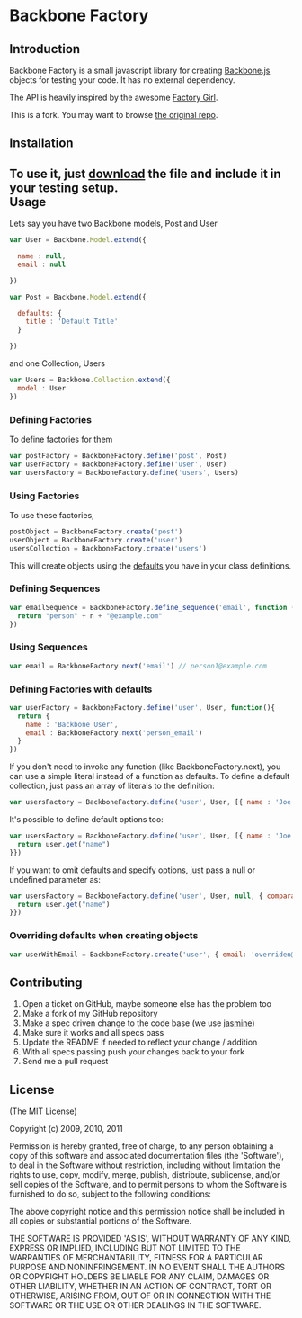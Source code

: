Backbone Factory
================

Introduction
------------

Backbone Factory is a small javascript library for creating [Backbone.js](http://documentcloud.github.com/backbone/) objects for testing your code. It has no external dependency. 

The API is heavily inspired by the awesome [Factory Girl](https://github.com/thoughtbot/factory_girl).

This is a fork. You may want to browse [the original repo](https://github.com/SupportBee/Backbone-Factory).


Installation
------------

To use it, just [download](https://github.com/ejosafat/Backbone-Factory/raw/master/public/javascripts/backbone-factory.js) the file and include it in your testing setup.  
Usage
-----

Lets say you have two Backbone models, Post and User

```javascript
var User = Backbone.Model.extend({

  name : null,
  email : null

})

var Post = Backbone.Model.extend({

  defaults: {
    title : 'Default Title'
  }

})
```

and one Collection, Users

```javascript
var Users = Backbone.Collection.extend({
  model : User
})
```

### Defining Factories

To define factories for them

```javascript
var postFactory = BackboneFactory.define('post', Post)
var userFactory = BackboneFactory.define('user', User)
var usersFactory = BackboneFactory.define('users', Users)
```

### Using Factories

To use these factories, 

```javascript
postObject = BackboneFactory.create('post')
userObject = BackboneFactory.create('user')
usersCollection = BackboneFactory.create('users')
```

This will create objects using the [defaults](http://documentcloud.github.com/backbone/#Model-defaults) you have in your class definitions.


### Defining Sequences 

```javascript
var emailSequence = BackboneFactory.define_sequence('email', function (n) {
  return "person" + n + "@example.com"
})
```

### Using Sequences

```javascript
var email = BackboneFactory.next('email') // person1@example.com
```

### Defining Factories with defaults

```javascript
var userFactory = BackboneFactory.define('user', User, function(){
  return {
    name : 'Backbone User',
    email : BackboneFactory.next('person_email')
  }
})
```

If you don't need to invoke any function (like BackboneFactory.next), you can use a simple literal instead of a function as defaults.
To define a default collection, just pass an array of literals to the definition:

```javascript
var usersFactory = BackboneFactory.define('user', User, [{ name : 'Joe', email : 'joe@example.com' }])
```

It's possible to define default options too:

```javascript
var usersFactory = BackboneFactory.define('user', User, [{ name : 'Joe', email : 'joe@example.com' }], { comparator : function (user) {
  return user.get("name")
}})
```

If you want to omit defaults and specify options, just pass a null or undefined parameter as:

```javascript
var usersFactory = BackboneFactory.define('user', User, null, { comparator : function (user) {
  return user.get("name")
}})
```

### Overriding defaults when creating objects

```javascript
var userWithEmail = BackboneFactory.create('user', { email: 'overriden@example.com' }, { collection : users }})
 ```

Contributing
------------

1. Open a ticket on GitHub, maybe someone else has the problem too
2. Make a fork of my GitHub repository
3. Make a spec driven change to the code base (we use [jasmine](http://pivotal.github.com/jasmine/))
5. Make sure it works and all specs pass
6. Update the README if needed to reflect your change / addition
7. With all specs passing push your changes back to your fork
8. Send me a pull request


License
-------

(The MIT License)

Copyright (c) 2009, 2010, 2011

Permission is hereby granted, free of charge, to any person obtaining
a copy of this software and associated documentation files (the
'Software'), to deal in the Software without restriction, including
without limitation the rights to use, copy, modify, merge, publish,
distribute, sublicense, and/or sell copies of the Software, and to
permit persons to whom the Software is furnished to do so, subject to
the following conditions:

The above copyright notice and this permission notice shall be
included in all copies or substantial portions of the Software.

THE SOFTWARE IS PROVIDED 'AS IS', WITHOUT WARRANTY OF ANY KIND,
EXPRESS OR IMPLIED, INCLUDING BUT NOT LIMITED TO THE WARRANTIES OF
MERCHANTABILITY, FITNESS FOR A PARTICULAR PURPOSE AND NONINFRINGEMENT.
IN NO EVENT SHALL THE AUTHORS OR COPYRIGHT HOLDERS BE LIABLE FOR ANY
CLAIM, DAMAGES OR OTHER LIABILITY, WHETHER IN AN ACTION OF CONTRACT,
TORT OR OTHERWISE, ARISING FROM, OUT OF OR IN CONNECTION WITH THE
SOFTWARE OR THE USE OR OTHER DEALINGS IN THE SOFTWARE.




